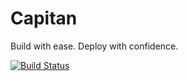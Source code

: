 # Capitan

Build with ease. Deploy with confidence.

[![Build Status](https://secure.travis-ci.org/rossta/capitan.png?branch=master)](http://travis-ci.org/rossta/capitan)